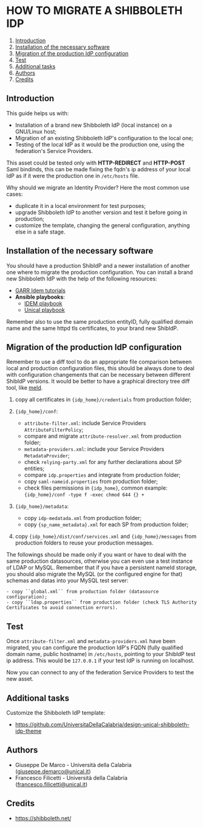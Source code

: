 # HOW TO MIGRATE A SHIBBOLETH IDP

1. [Introduction](#introduction)
2. [Installation of the necessary software](#installation-of-the-necessary-software)
3. [Migration of the production IdP configuration](#migration-of-the-production-idp-configuration)
4. [Test](#test)
5. [Additional tasks](#additional-tasks)
6. [Authors](#authors)
7. [Credits](#credits)

## Introduction

This guide helps us with:

- Installation of a brand new Shibboleth IdP (local instance) on a GNU/Linux host;
- Migration of an existing Shibboleth IdP's configuration to the local one;
- Testing of the local IdP as it would be the production one, using the federation's Service Providers. 

This asset could be tested only with **HTTP-REDIRECT** and **HTTP-POST** Saml bindinds, this can be made fixing the fqdn's ip address of your local IdP as if it were the production one in ``/etc/hosts`` file.

Why should we migrate an Identity Provider? Here the most common use cases:

- duplicate it in a local environment for test purposes;
- upgrade Shibboleth IdP to another version and test it before going in production;
- customize the template, changing the general configuration, anything else in a safe stage.

## Installation of the necessary software

You should have a production ShibIdP and a newer installation of another one where to migrate the production configuration.
You can install a brand new Shibboleth IdP with the help of the following resources:
- [GARR Idem tutorials](https://github.com/ConsortiumGARR/idem-tutorials)
- **Ansible playbooks**:
    - [IDEM playbook](https://github.com/ConsortiumGARR/ansible-shibboleth)
    - [Unical playbook](https://github.com/peppelinux/Ansible-Shibboleth-IDP-SP-Debian)

Remember also to use the same production entityID, fully qualified domain name and the same httpd tls certificates, to your brand new ShibIdP. 

## Migration of the production IdP configuration

Remember to use a diff tool to do an appropriate file comparison between local and production configuration files, this should be always done to deal with configuration changements that can be necessary between different ShibIdP versions. It would be better to have a graphical directory tree diff tool, like [meld](http://meldmerge.org/).

1. copy all certificates in ``{idp_home}/credentials`` from production folder;

2. ``{idp_home}/conf``:
    - ``attribute-filter.xml``: include Service Providers ``AttributeFilterPolicy``;
    - compare and migrate ``attribute-resolver.xml`` from production folder;
    - ``metadata-providers.xml``: include your Service Providers ``MetadataProvider``;
    - check ``relying-party.xml`` for any further declarations about SP entities;
    - compare ``idp.properties`` and integrate from production folder;
    - copy ``saml-nameid.properties`` from production folder;
    - check files permissions in ``{idp_home}``, common example: ``{idp_home}/conf -type f -exec chmod 644 {} +``

3. ``{idp_home}/metadata``:
    - copy ``idp-medatada.xml`` from production folder;
    - copy ``{sp_name_metadata}.xml`` for each SP from production folder;
    
4. copy ``{idp_home}/dist/conf/services.xml`` and ``{idp_home}/messages`` from production folders to reuse your production messages.

The followings should be made only if you want or have to deal with the same production datasources, otherwise you can even use a test instance of LDAP or MySQL. Remember that if you have a persistent nameId storage, you should also migrate the MySQL (or the configured engine for that) schemas and datas into your MySQL test server:

    - copy ``global.xml`` from production folder (datasource configuration);
    - copy ``ldap.properties`` from production folder (check TLS Authority Certificates to avoid connection errors).


## Test

Once ``attribute-filter.xml`` and ``metadata-providers.xml`` have been migrated, you can configure the production IdP's FQDN (fully qualified domain name, public hostname) in `/etc/hosts`, pointing to your ShibIdP test ip address. This would be `127.0.0.1` if your test IdP is running on localhost.

Now you can connect to any of the federation Service Providers to test the new asset.

## Additional tasks

Customize the Shibboleth IdP template:
- https://github.com/UniversitaDellaCalabria/design-unical-shibboleth-idp-theme

## Authors

 * Giuseppe De Marco - Università della Calabria (giuseppe.demarco@unical.it)
 * Francesco Filicetti - Università della Calabria (francesco.filicetti@unical.it)

## Credits

* https://shibboleth.net/

